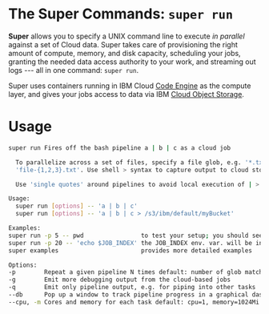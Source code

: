 # The Super Commands: `super run`

**Super** allows you to specify a UNIX command line to execute *in
parallel* against a set of Cloud data.  Super takes care of
provisioning the right amount of compute, memory, and disk capacity,
scheduling your jobs, granting the needed data access authority to
your work, and streaming out logs --- all in one command: `super run`.

Super uses containers running in IBM Cloud [Code
Engine](https://www.ibm.com/cloud/code-engine) as the compute layer,
and gives your jobs access to data via IBM [Cloud Object
Storage](https://www.ibm.com/cloud/object-storage).

# Usage

```sh
super run Fires off the bash pipeline a | b | c as a cloud job

  To parallelize across a set of files, specify a file glob, e.g. '*.txt' or 
  'file-{1,2,3}.txt'. Use shell > syntax to capture output to cloud storage.

  Use 'single quotes' around pipelines to avoid local execution of | > $ etc.

Usage:
  super run [options] -- 'a | b | c'
  super run [options] -- 'a | b | c > /s3/ibm/default/myBucket'

Examples:
super run -p 5 -- pwd                to test your setup; you should see the pwd output / repeated 5 times
super run -p 20 -- 'echo $JOB_INDEX' the JOB_INDEX env. var. will be in the range 1..20 in this case     
super examples                       provides more detailed examples                                      

Options:
-p        Repeat a given pipeline N times default: number of glob matches    
-g        Emit more debugging output from the cloud-based jobs               
-q        Emit only pipeline output, e.g. for piping into other tasks        
--db      Pop up a window to track pipeline progress in a graphical dashboard
--cpu, -m Cores and memory for each task default: cpu=1, memory=1024Mi      
```
